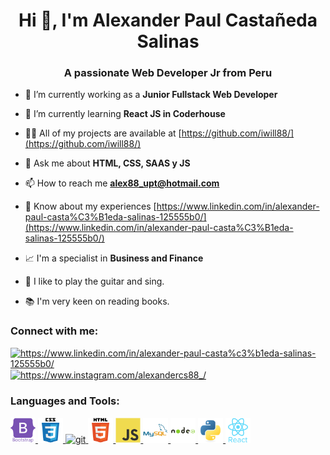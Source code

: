 <h1 align="center">Hi 👋, I'm Alexander Paul Castañeda Salinas</h1>
<h3 align="center">A passionate Web Developer Jr from Peru</h3>


- 🔭 I’m currently working as a **Junior Fullstack Web Developer**

- 🌱 I’m currently learning **React JS in Coderhouse**

- 👨‍💻 All of my projects are available at [https://github.com/iwill88/](https://github.com/iwill88/)

- 💬 Ask me about **HTML, CSS, SAAS y JS**

- 📫 How to reach me **alex88_upt@hotmail.com**

- 📄 Know about my experiences [https://www.linkedin.com/in/alexander-paul-casta%C3%B1eda-salinas-125555b0/](https://www.linkedin.com/in/alexander-paul-casta%C3%B1eda-salinas-125555b0/)

- 📈 I'm a specialist in **Business and Finance**

- 🎸 I like to play the guitar and sing. 

- 📚 I'm very keen on reading books. 


<h3 align="left">Connect with me:</h3>
<p align="left">
<a href="https://linkedin.com/in/https://www.linkedin.com/in/alexander-paul-casta%c3%b1eda-salinas-125555b0/" target="blank"><img align="center" src="https://raw.githubusercontent.com/rahuldkjain/github-profile-readme-generator/master/src/images/icons/Social/linked-in-alt.svg" alt="https://www.linkedin.com/in/alexander-paul-casta%c3%b1eda-salinas-125555b0/" height="30" width="40" /></a>
<a href="https://instagram.com/alexandercs88_/" target="blank"><img align="center" src="https://raw.githubusercontent.com/rahuldkjain/github-profile-readme-generator/master/src/images/icons/Social/instagram.svg" alt="https://www.instagram.com/alexandercs88_/" height="30" width="40" /></a>
</p>

<h3 align="left">Languages and Tools:</h3>
<p align="left"> <a href="https://getbootstrap.com" target="_blank" rel="noreferrer"> <img src="https://raw.githubusercontent.com/devicons/devicon/master/icons/bootstrap/bootstrap-plain-wordmark.svg" alt="bootstrap" width="40" height="40"/> </a> <a href="https://www.w3schools.com/css/" target="_blank" rel="noreferrer"> <img src="https://raw.githubusercontent.com/devicons/devicon/master/icons/css3/css3-original-wordmark.svg" alt="css3" width="40" height="40"/> </a> <a href="https://git-scm.com/" target="_blank" rel="noreferrer"> <img src="https://www.vectorlogo.zone/logos/git-scm/git-scm-icon.svg" alt="git" width="40" height="40"/> </a> <a href="https://www.w3.org/html/" target="_blank" rel="noreferrer"> <img src="https://raw.githubusercontent.com/devicons/devicon/master/icons/html5/html5-original-wordmark.svg" alt="html5" width="40" height="40"/> </a> <a href="https://developer.mozilla.org/en-US/docs/Web/JavaScript" target="_blank" rel="noreferrer"> <img src="https://raw.githubusercontent.com/devicons/devicon/master/icons/javascript/javascript-original.svg" alt="javascript" width="40" height="40"/> </a> <a href="https://www.mysql.com/" target="_blank" rel="noreferrer"> <img src="https://raw.githubusercontent.com/devicons/devicon/master/icons/mysql/mysql-original-wordmark.svg" alt="mysql" width="40" height="40"/> </a> <a href="https://nodejs.org" target="_blank" rel="noreferrer"> <img src="https://raw.githubusercontent.com/devicons/devicon/master/icons/nodejs/nodejs-original-wordmark.svg" alt="nodejs" width="40" height="40"/> </a> <a href="https://www.python.org" target="_blank" rel="noreferrer"> <img src="https://raw.githubusercontent.com/devicons/devicon/master/icons/python/python-original.svg" alt="python" width="40" height="40"/> </a> <a href="https://reactjs.org/" target="_blank" rel="noreferrer"> <img src="https://raw.githubusercontent.com/devicons/devicon/master/icons/react/react-original-wordmark.svg" alt="react" width="40" height="40"/> </a> </p>
